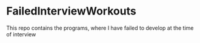 # FailedInterviewWorkouts
This repo contains the programs, where I have failed to develop at the time of interview
